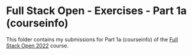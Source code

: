 # Full Stack Open - Exercises - Part 1a (courseinfo)

This folder contains my submissions for Part 1a (courseinfo) of the [Full Stack Open 2022](https://fullstackopen.com/en/) course.